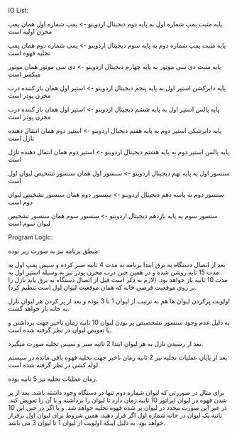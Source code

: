 IO List:

پایه مثبت پمپ شماره اول به پایه دوم دیجیتال اردوینو -> پمپ شماره اول همان پمپ مخزن اولیه است

پایه مثبت پمپ شماره دوم به پایه سوم دیجیتال اردوینو -> پمپ شماره دوم همان پمپ تخلیه قهوه است

پایه مثبت دی سی موتور به پایه چهارم دیجیتال اردوینو -> دی سی موتور همان موتور میکسر است

پایه دایرکشن استپر اول به پایه پنجم دیجیتال اردوینو -> استپر اول همان باز کننده درب مخزن پودر است

پایه پالس استپر اول به پایه ششم دیجیتال اردوینو -> استپر اول همان باز کننده درب مخزن پودر است

پایه دایرشکن استپر دوم به پایه هفتم دیجیال اردوینو -> استپر دوم همان انتقال دهنده نازل است

پایه پالس استپر دوم به پایه هشتم دیجیتال اردوینو -> استپر دوم همان انتقال دهنده نازل است 

سنسور اول به پایه نهم دیجیتال اردوینو -> سنسور اول همان سنسور تشخیص لیوان اول است

سنسور دوم به پاسه دهم دیجیتال اردوینو -> سنسور دوم همان سنسور تشخیص لیوان دوم است

سنسور سوم به پایه یازدهم دیجیتال اردوینو -> سنسور سوم همان سنسور تشخیص لیوان سوم است


Program Logic:

منطق برنامه نیز به صورت زیر بوده:

بعد از اتصال دستگاه به برق ابتدا برنامه به مدت 4 ثانیه صبر کرده و سپس پمپ اول به مدت 15 ثایه روشن شده و در همین حین درب مخزن پودر نیز به وسیله استپر اول به مدت 10 ثانیه باز خواهد بود.
(لازم به ذکر است قبل از اتصال دستگاه به برق باید نازل را بر روی موقعیت فرضی خانه که همان موقعیت لیوان اول است تنظیم کرد).

اولویت پرکردن لیوان ها هم به ترتیب از لیوان 1 تا 3 بوده و بعد از پر کردن هر لیوان نازل به خانه باز خواهد گشت.

به دلیل عدم وجود سنسور تشخصیص پر بودن لیوان 10 ثانیه زمان تاخیر جهت برداشتن و یا تعویض لیوان در نظر گرفته شده است.

بعد از رسیدن نازل به هر لیوان ابتدا 2 ثانیه صبر و سپس تخلیه صورت میگیرد.

بعد از پایان عملیات تخلیه نیز 2 ثانیه زمان تاخیر جهت تخلیه قهوه باقی مانده در سیستم لوله کشی در نظر گرفته شده است.

زمان عملیات تخلیه نیز 5 ثانیه بوده.

برای مثال در صوررتی که لیوان شماره دوم تنها در دستگاه وجود داشته باشد. بعد از پر شدن قهوه در لیوان اپراتور 10 ثانیه زمان دارد تا لیوان را برداشته و یا آن را تعویض کند. در غیر این صورت مجدد در لیوان پر شده قهوه تخلیه خواهد شد. و یا اگر در حین این 10 ثانیه یک لیوان در خانه شماره اول اگر قرار دهید، همین شروط برای لیوان اول برقرار خواهد بود.
به دلیل اینکه اولویت از لیوان 1 تا لیوان 3 می باشد.



